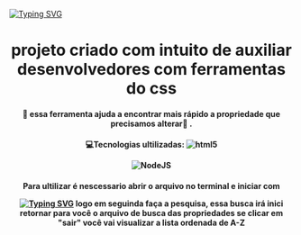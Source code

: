 [![Typing SVG](https://readme-typing-svg.herokuapp.com/?color=FF1&size=40&center=true&vCenter=true&width=1000&lines=++projeto+individual+do+módulo_5+)](https://git.io/typing-svg)

<h1 id="Sobre" align="center">projeto criado com intuito de auxiliar desenvolvedores com ferramentas do css</h1>
       
<h4 id="Sobre" align="center">🦾	 essa ferramenta ajuda a encontrar mais rápido a
             propriedade que precisamos alterar🦾	.</h4>

<h4 id="Sobre" align="center">💻Tecnologias ultilizadas:

<img align="" alt="html5" src="https://img.shields.io/badge/JavaScript-323330?style=for-the-badge&logo=javascript&logoColor=F7DF1E"/>


![NodeJS](https://img.shields.io/badge/node.js-6DA55F?style=for-the-badge&logo=node.js&logoColor=white)
<h4>

<h4 id="Sobre" align="center">Para ultilizar  é nescessario abrir o arquivo no terminal e iniciar com 

[![Typing SVG](https://readme-typing-svg.herokuapp.com/?color=FF1&size=40&center=true&vCenter=true&width=1000&lines=+++👉node+.\index.js​👈)](https://git.io/typing-svg) 
 logo em seguinda faça a pesquisa, essa busca irá inici
 retornar para você o arquivo de busca das propriedades se clicar em "sair" você vai visualizar a lista ordenada de A-Z
<h4>
